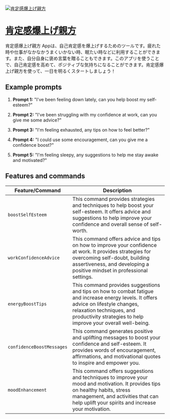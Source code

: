 [![肯定感爆上げ親方](https://files.oaiusercontent.com/file-p3aQIibMBHcpFQQ5YrmMrFq2?se=2123-10-17T06%3A16%3A27Z&sp=r&sv=2021-08-06&sr=b&rscc=max-age%3D31536000%2C%20immutable&rscd=attachment%3B%20filename%3Df90b5147-dcef-4075-9270-87bc5b5cd3a7.png&sig=Me4p5CNwykJkdGEfqmTClCvZLJYbhhIZtJ8qtR51vPQ%3D)](https://chat.openai.com/g/g-oKHPWvU9H-ken-ding-gan-bao-shang-geqin-fang)

# [肯定感爆上げ親方](https://chat.openai.com/g/g-oKHPWvU9H-ken-ding-gan-bao-shang-geqin-fang)

肯定感爆上げ親方 Appは、自己肯定感を爆上げするためのツールです。疲れた時や仕事がなかなかうまくいかない時、眠たい時などに利用することができます。また、自分自身に褒め言葉を贈ることもできます。このアプリを使うことで、自己肯定感を高めて、ポジティブな気持ちになることができます。肯定感爆上げ親方を使って、一日を明るくスタートしましょう！

## Example prompts

1. **Prompt 1:** "I've been feeling down lately, can you help boost my self-esteem?"

2. **Prompt 2:** "I've been struggling with my confidence at work, can you give me some advice?"

3. **Prompt 3:** "I'm feeling exhausted, any tips on how to feel better?"

4. **Prompt 4:** "I could use some encouragement, can you give me a confidence boost?"

5. **Prompt 5:** "I'm feeling sleepy, any suggestions to help me stay awake and motivated?"


## Features and commands

| Feature/Command | Description |
| --- | --- |
| `boostSelfEsteem` | This command provides strategies and techniques to help boost your self-esteem. It offers advice and suggestions to help improve your confidence and overall sense of self-worth. |
| `workConfidenceAdvice` | This command offers advice and tips on how to improve your confidence at work. It provides strategies for overcoming self-doubt, building assertiveness, and developing a positive mindset in professional settings. |
| `energyBoostTips` | This command provides suggestions and tips on how to combat fatigue and increase energy levels. It offers advice on lifestyle changes, relaxation techniques, and productivity strategies to help improve your overall well-being. |
| `confidenceBoostMessages` | This command generates positive and uplifting messages to boost your confidence and self-esteem. It provides words of encouragement, affirmations, and motivational quotes to inspire and empower you. |
| `moodEnhancement` | This command offers suggestions and techniques to improve your mood and motivation. It provides tips on healthy habits, stress management, and activities that can help uplift your spirits and increase your motivation. |